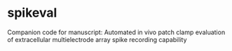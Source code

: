 # spikeval
Companion code for manuscript: Automated in vivo patch clamp evaluation of extracellular multielectrode array spike recording capability
